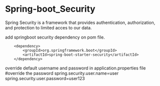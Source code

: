 # Spring-boot_Security
Spring Security is a framework that provides authentication, authorization, and protection to limited acces to our data.

add springboot security dependency on pom file.

		<dependency>
			<groupId>org.springframework.boot</groupId>
			<artifactId>spring-boot-starter-security</artifactId>
		</dependency>
    
override default username and password in application.properties file
#override the password
spring.security.user.name=user
spring.security.user.password=user123
